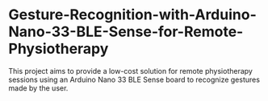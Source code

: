 # Gesture-Recognition-with-Arduino-Nano-33-BLE-Sense-for-Remote-Physiotherapy
This project aims to provide a low-cost solution for remote physiotherapy sessions using an Arduino Nano 33 BLE Sense board to recognize gestures made by the user.
